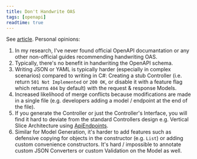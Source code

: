 ```yaml
---
title: Don't Handwrite OAS
tags: [openapi]
readtime: true
---
```


See [article](https://sookocheff.com/post/api/the-false-dichotomoy-of-design-first-and-code-first-api-development/). Personal opinions:

1. In my research, I've never found official OpenAPI documantation or any other non-official guides recommending handwriting OAS.
2. Typically, there's no benefit in handwriting the OpenAPI schema.
3. Writing JSON or YAML is typically harder (especially in complex scenarios) compared to writing in C#: Creating a stub Controller (i.e. return `501 Not Implemented` or `200 OK`, or disable it with a feature flag which returns `404` by default) with the request & response Models.
4. Increased likelihood of merge conflicts because modifications are made in a single file (e.g. developers adding a model / endpoint at the end of the file).
5. If you generate the Controller or just the Controller's Interface, you will find it hard to deviate from the standard Controllers design e.g. Vertical Slice Architecture using [ApiEndpoints](https://github.com/ardalis/ApiEndpoints).
6. Similar for Model Generation, it's harder to add features such as defensive copying for objects in the constructor (e.g. `List`) or adding custom convenience constructors. It's hard / impossible to annotate custom JSON Converters or custom Validation on the Model as well.
